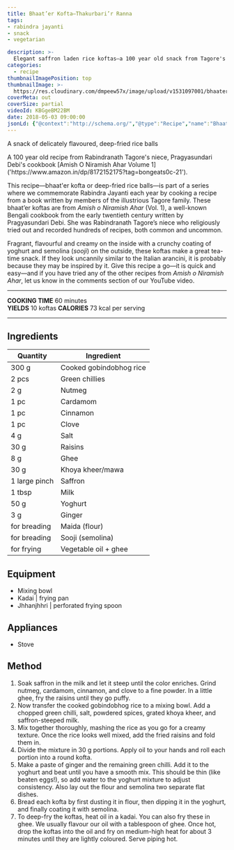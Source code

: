 ```yaml
---
title: Bhaat’er Kofta–Thakurbari’r Ranna
tags:
- rabindra jayanti
- snack
- vegetarian

description: >-
  Elegant saffron laden rice koftas—a 100 year old snack from Tagore's niece, Pragyasundari Debi's cookbook.
categories:
  - recipe
thumbnailImagePosition: top
thumbnailImage: >-
  https://res.cloudinary.com/dmpeew57x/image/upload/v1531097001/bhaater_kofta_16x9_f4loyf.png
coverMeta: out
coverSize: partial
videoId: KBGgeBM22BM
date: 2018-05-03 09:00:00
jsonLd: {"@context":"http://schema.org/","@type":"Recipe","name":"Bhaat’er Kofta","author":"Bong Eats","image":"https://res.cloudinary.com/dmpeew57x/image/upload/v1531097001/bhaater_kofta_16x9_f4loyf.png","description":"Elegant saffron laden rice koftas—a 100 year old snack from Tagore's niece, Pragyasundari Debi's cookbook.","prepTime":"PT45M","totalTime":"PT60M","recipeYield":"10 koftas",  "recipeIngredient":["300 g Cooked gobindobhog rice", "2 pcs Green chillies", "2 g Nutmeg", "1 pc Cardamom", "1 pc Cinnamon", "1 pc Clove", "4 g Salt", "30 g Raisins", "8 g Ghee", "30 g Khoya kheer/mawa", "1 large pinch Saffron", "1 tbsp Milk", "50 g Yoghurt", "3 g Ginger", "for breading Maida (flour)", "for breading Sooji (semolina)", "for frying Vegetable oil + ghee"],"recipeInstructions":["1. Soak saffron in the milk and let it steep until the color enriches. Grind nutmeg, cardamom, cinnamon, and clove to a fine powder. In a little ghee, fry the raisins until they go puffy.", "2. Now transfer the cooked gobindobhog rice to a mixing bowl. Add a chopped green chilli, salt, powdered spices, grated khoya kheer, and saffron-steeped milk.", "3. Mix together thoroughly, mashing the rice as you go for a creamy texture. Once the rice looks well mixed, add the fried raisins and fold them in.", "4. Divide the mixture in 30 g portions. Apply oil to your hands and roll each portion into a round kofta.", "5. Make a paste of ginger and the remaining green chilli. Add it to the yoghurt and beat until you have a smooth mix. This should be thin (like beaten eggs!), so add water to the yoghurt mixture to adjust consistency. Also lay out the flour and semolina two separate flat dishes.", "6. Bread each kofta by first dusting it in flour, then dipping it in the yoghurt, and finally coating it with semolina.", "7. To deep-fry the koftas, heat oil in a kadai. You can also fry these in ghee. We usually flavour our oil with a tablespoon of ghee. Once hot, drop the koftas into the oil and fry on medium-high heat for about 3 minutes until they are lightly coloured. Serve piping hot."]}
---
```





<p class="post-byline">A snack of delicately flavoured, deep-fried rice balls</p>

<p class="post-intro">A 100 year old recipe from Rabindranath Tagore's niece, Pragyasundari Debi's cookbook [Amish O Niramish Ahar Volume 1]('https://www.amazon.in/dp/8172152175?tag=bongeats0c-21').</p>

<!-- more -->

<span class="dropcap">T</span>his recipe—bhaat'er kofta or deep-fried rice balls—is part of a series where we commemorate Rabindra Jayanti each year by cooking a recipe from a book written by members of the illustrious Tagore family. These bhaat’er koftas are from _Amish o Niramish Ahar_ (Vol. 1), a well-known Bengali cookbook from the early twentieth century written by Pragyasundari Debi. She was Rabindranath Tagore’s niece who religiously tried out and recorded hundreds of recipes, both common and uncommon. 

Fragrant, flavourful and creamy on the inside with a crunchy coating of yoghurt and semolina (_sooji_) on the outside, these koftas make a great tea-time snack. If they look uncannily similar to the Italian arancini, it is probably because they may be inspired by it. Give this recipe a go—it is quick and easy—and if you have tried any of the other recipes from _Amish o Niramish Ahar_, let us know in the comments section of our YouTube video. 


***

**COOKING TIME** 60 minutes   
**YIELDS** 10 koftas
**CALORIES** 73 kcal per serving
***

## Ingredients
|      Quantity | Ingredient              | 
|---------------|-------------------------|
|         300 g | Cooked gobindobhog rice |
|         2 pcs | Green chillies          |
|           2 g | Nutmeg                  |
|          1 pc | Cardamom                |
|          1 pc | Cinnamon                |
|          1 pc | Clove                   |
|           4 g | Salt                    |
|          30 g | Raisins                 |
|           8 g | Ghee                    |
|          30 g | Khoya kheer/mawa        |
| 1 large pinch | Saffron                 |
|        1 tbsp | Milk                    |
|          50 g | Yoghurt                 |
|           3 g | Ginger                  |
|  for breading | Maida (flour)           |
|  for breading | Sooji (semolina)        |
|    for frying | Vegetable oil + ghee    |



## Equipment
- Mixing bowl
- Kadai | frying pan
- Jhhanjhhri | perforated frying spoon


## Appliances
- Stove

## Method

1. Soak saffron in the milk and let it steep until the color enriches. Grind nutmeg, cardamom, cinnamon, and clove to a fine powder. In a little ghee, fry the raisins until they go puffy. 
2. Now transfer the cooked gobindobhog rice to a mixing bowl. Add a chopped green chilli, salt, powdered spices, grated khoya kheer, and saffron-steeped milk. 
3. Mix together thoroughly, mashing the rice as you go for a creamy texture. Once the rice looks well mixed, add the fried raisins and fold them in.
4. Divide the mixture in 30 g portions. Apply oil to your hands and roll each portion into a round kofta. 
5. Make a paste of ginger and the remaining green chilli. Add it to the yoghurt and beat until you have a smooth mix. This should be thin (like beaten eggs!), so add water to the yoghurt mixture to adjust consistency. Also lay out the flour and semolina two separate flat dishes. 
6. Bread each kofta by first dusting it in flour, then dipping it in the yoghurt, and finally coating it with semolina. 
7. To deep-fry the koftas, heat oil in a kadai. You can also fry these in ghee. We usually flavour our oil with a tablespoon of ghee. Once hot, drop the koftas into the oil and fry on medium-high heat for about 3 minutes until they are lightly coloured. Serve piping hot.